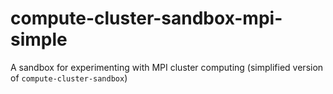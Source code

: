 # compute-cluster-sandbox-mpi-simple
A sandbox for experimenting with MPI cluster computing (simplified version of `compute-cluster-sandbox`)

